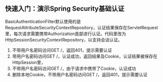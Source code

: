 ## 快速入门：演示Spring Security基础认证

BasicAuthenticationFilter默认使用的是RequestAttributeSecurityContextRepository，认证结果保存在ServletRequest里，每次请求需要携带Authorization首部进行认证。代码里改为HttpSessionSecurityContextRepository，以支持会话认证。

1. 不带用户名密码访问GET /，返回401，提示需要认证
2. 带用户名密码访问GET /，认证成功，返回结果及Cookie，认证结果被保存在HttpSession里，
3. 不带用户名密码访问GET /，由于请求中携带了Cookie，认证成功
4. 删除本地Cookie，不带用户名密码访问GET /，返回401，提示需要认证